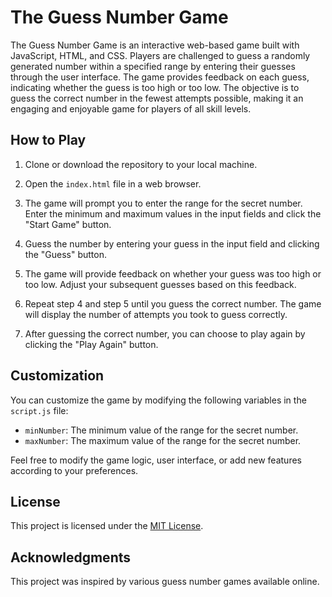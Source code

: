 # The Guess Number Game

The Guess Number Game is an interactive web-based game built with JavaScript, HTML, and CSS. Players are challenged to guess a randomly generated number within a specified range by entering their guesses through the user interface. The game provides feedback on each guess, indicating whether the guess is too high or too low. The objective is to guess the correct number in the fewest attempts possible, making it an engaging and enjoyable game for players of all skill levels.

## How to Play

1. Clone or download the repository to your local machine.

2. Open the `index.html` file in a web browser.

3. The game will prompt you to enter the range for the secret number. Enter the minimum and maximum values in the input fields and click the "Start Game" button.

4. Guess the number by entering your guess in the input field and clicking the "Guess" button.

5. The game will provide feedback on whether your guess was too high or too low. Adjust your subsequent guesses based on this feedback.

6. Repeat step 4 and step 5 until you guess the correct number. The game will display the number of attempts you took to guess correctly.

7. After guessing the correct number, you can choose to play again by clicking the "Play Again" button.

## Customization

You can customize the game by modifying the following variables in the `script.js` file:

- `minNumber`: The minimum value of the range for the secret number.
- `maxNumber`: The maximum value of the range for the secret number.

Feel free to modify the game logic, user interface, or add new features according to your preferences.

## License

This project is licensed under the [MIT License](LICENSE).

## Acknowledgments

This project was inspired by various guess number games available online.
